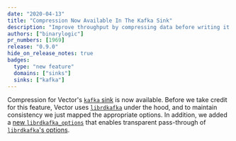 ```yaml
---
date: "2020-04-13"
title: "Compression Now Available In The Kafka Sink"
description: "Improve throughput by compressing data before writing it to Kafka"
authors: ["binarylogic"]
pr_numbers: [1969]
release: "0.9.0"
hide_on_release_notes: true
badges:
  type: "new feature"
  domains: ["sinks"]
  sinks: ["kafka"]
---
```


Compression for Vector's [`kafka` sink][docs.sinks.kafka] is now available.
Before we take credit for this feature, Vector uses
[`librdkafka`][urls.librdkafka] under the hood, and to maintain consistency
we just mapped the appropriate options. In addition, we added a
[new `librdkafka_options`][docs.sinks.kafka#librdkafka_options] that enables
transparent pass-through of [`librdkafka`'s options][urls.librdkafka_config].

[docs.sinks.kafka#librdkafka_options]: /docs/reference/configuration/sinks/kafka/#librdkafka_options
[docs.sinks.kafka]: /docs/reference/configuration/sinks/kafka/
[urls.librdkafka]: https://github.com/edenhill/librdkafka
[urls.librdkafka_config]: https://github.com/edenhill/librdkafka/blob/master/CONFIGURATION.md
